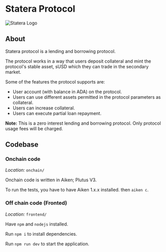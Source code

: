 # Statera Protocol

![Statera Logo](URL_TO_LOGO) <!-- Replace URL_TO_LOGO with the actual link to your logo image -->

## About
Statera protocol is a lending and borrowing protocol.

The protocol works in a way that users deposit collateral and mint the protocol's stable asset, sUSD which they can trade in the secondary market.

Some of the features the protocol supports are:
- User account (with balance in ADA) on the protocol.
- Users can use different assets permitted in the protocol parameters as collateral.
- Users can increase collateral.
- Users can execute partial loan repayment.

**Note:** This is a zero interest lending and borrowing protocol. Only protocol usage fees will be charged.

## Codebase

### Onchain code
*Location:* `onchain/`

Onchain code is written in Aiken; Plutus V3.

To run the tests, you have to have Aiken 1.x.x installed. then `aiken c`.

### Off chain code (Fronted)
*Location:* `frontend/`

Have `npm` and `nodejs` installed.

Run `npm i` to install dependencies.

Run `npm run dev` to start the application.
